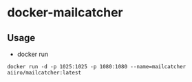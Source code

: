 # docker-mailcatcher

## Usage
- docker run
```
docker run -d -p 1025:1025 -p 1080:1080 --name=mailcatcher aiiro/mailcatcher:latest
```


